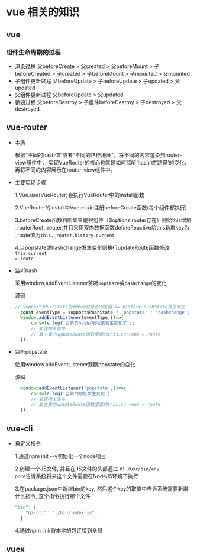 # vue 相关的知识

## vue

### 组件生命周期的过程

* 渲染过程
  父beforeCreate > 父created > 父beforeMount > 子beforeCreated > 子created > 子beforeMount > 子mounted > 父mounted
* 子组件更新过程
  父beforeUpdate > 子beforeUpdate > 子updated > 父updated
* 父组件更新过程
  父beforeUpdate > 父updated
* 销毁过程
  父beforeDestroy > 子组件beforeDestroy > 子destroyed > 父destroyed


## vue-router

- 本质

    根据“不同的hash值”或者“不同的路径地址”，将不同的内容渲染到router-view组件中，
    实现VueRouter的核心也就是如何监听‘hash’或‘路径’的变化，再将不同的内容展示在router-view组件中。

- 主要实现步骤

    1.Vue.use(VueRouter)会执行VueRouter中的install函数

    2.VueRouter的install中Vue.mixin注册beforeCreate函数(每个组件都执行)

    3.beforeCreate函数判断如果是根组件（$options.router存在）则给this增加_routerRoot,_router,并且采用双向数据函数defineReactive给this新增key为_route值为<code>this._router.history.current</code>

    4.当popstate或hashchange发生变化则执行updateRoute函数修改<code>this.current = route</code>

- 监听hash

  采用window.addEventListener监听<code>popstate</code>或<code>hashchange</code>的变化

  源码

  ```js
  // supportsPushState为判断当前是否浏览器 && history.pushState是否存在
    const eventType = supportsPushState ? 'popstate' : 'hashchange';
    window.addEventListener(eventType,()=>{
        console.log('当前的hash/地址值发生变化了');
        // 处理相关事件
        // 最主要的updateRoute函数里面的this.current = route
    })
  ```

- 监听popstate
  
  使用window.addEventListener观察popstate的变化

  源码

  ```js
    window.addEventListener('popstate',()=>{
        console.log('当前的地址发生变化')
        // 处理相关事件
        // 最主要的updateRoute函数里面的this.current = route
    })
  ```

## vue-cli

- 自定义指令

  1.通过npm init --y初始化一个node项目

  2.创建一个JS文件, 并且在JS文件的头部通过
  <code>#! /usr/bin/env node</code>告诉系统将来这个文件需要在NodeJS环境下执行

  3.在package.json中新增bin的key, 然后这个key的取值中告诉系统需要新增什么指令, 这个指令执行哪个文件

  ```js
  "bin": {
      "gz-cli": "./bin/index.js"
    }
  ```

  4.通过npm link将本地的包连接到全局

## vuex
